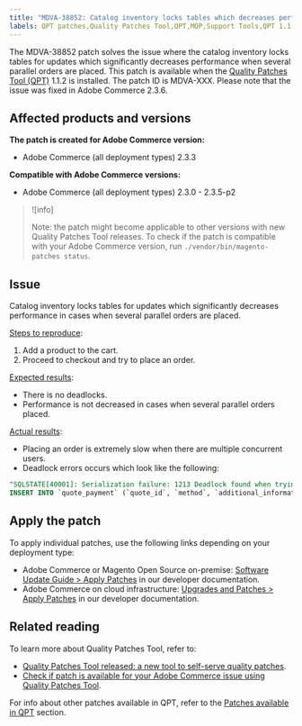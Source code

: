 ```yaml
---
title: "MDVA-38852: Catalog inventory locks tables which decreases performance"
labels: QPT patches,Quality Patches Tool,QPT,MQP,Support Tools,QPT 1.1.2,Magento,Adobe Commerce,on-premise,cloud infrastructure,catalog, inventory,tables,performance,parallel orders,2.3.0,2.3.1,2.3.2,2.3.3,2.3.2-p2,2.3.4,2.3.3-p1,2.3.5,2.3.4-p2,2.3.5-p1,2.3.5-p2,
---
```


The MDVA-38852 patch solves the issue where the catalog inventory locks tables for updates which significantly decreases performance when several parallel orders are placed. This patch is available when the [Quality Patches Tool (QPT)](https://support.magento.com/hc/en-us/articles/360047139492) 1.1.2 is installed. The patch ID is MDVA-XXX. Please note that the issue was fixed in Adobe Commerce 2.3.6.

## Affected products and versions

**The patch is created for Adobe Commerce version:**

* Adobe Commerce (all deployment types) 2.3.3

**Compatible with Adobe Commerce versions:**

* Adobe Commerce (all deployment types) 2.3.0 - 2.3.5-p2

>![info]
>
>Note: the patch might become applicable to other versions with new Quality Patches Tool releases. To check if the patch is compatible with your Adobe Commerce version, run `./vendor/bin/magento-patches status`.

## Issue

Catalog inventory locks tables for updates which significantly decreases performance in cases when several parallel orders are placed.

<ins>Steps to reproduce</ins>:

1. Add a product to the cart.
1. Proceed to checkout and try to place an order.

<ins>Expected results</ins>:

* There is no deadlocks.
* Performance is not decreased in cases when several parallel orders placed.

<ins>Actual results</ins>:

* Placing an order is extremely slow when there are multiple concurrent users.
* Deadlock errors occurs which look like the following:

```SQL
"SQLSTATE[40001]: Serialization failure: 1213 Deadlock found when trying to get lock; try restarting transaction, query was:
INSERT INTO `quote_payment` (`quote_id`, `method`, `additional_information`) VALUES (?, ?, ?)"
```

## Apply the patch

To apply individual patches, use the following links depending on your deployment type:

* Adobe Commerce or Magento Open Source on-premise: [Software Update Guide > Apply Patches](https://devdocs.magento.com/guides/v2.4/comp-mgr/patching/mqp.html) in our developer documentation.
* Adobe Commerce on cloud infrastructure: [Upgrades and Patches > Apply Patches](https://devdocs.magento.com/cloud/project/project-patch.html) in our developer documentation.

## Related reading

To learn more about Quality Patches Tool, refer to:

* [Quality Patches Tool released: a new tool to self-serve quality patches](https://support.magento.com/hc/en-us/articles/360047139492).
* [Check if patch is available for your Adobe Commerce issue using Quality Patches Tool](https://support.magento.com/hc/en-us/articles/360047125252).

For info about other patches available in QPT, refer to the [Patches available in QPT](https://support.magento.com/hc/en-us/sections/360010506631-Patches-available-in-MQP-tool-) section.
